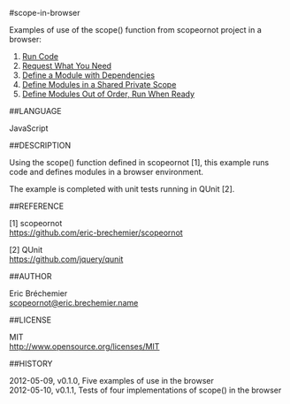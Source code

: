 #scope-in-browser

Examples of use of the scope() function from scopeornot project
in a browser:

1. [Run Code](example1.html)
2. [Request What You Need](example2.html)
3. [Define a Module with Dependencies](example3.html)
4. [Define Modules in a Shared Private Scope](example4.html)
5. [Define Modules Out of Order, Run When Ready](example5.html)

##LANGUAGE

  JavaScript

##DESCRIPTION

  Using the scope() function defined in scopeornot [1], this example runs
  code and defines modules in a browser environment.

  The example is completed with unit tests running in QUnit [2].

##REFERENCE

  [1] scopeornot  
  https://github.com/eric-brechemier/scopeornot

  [2] QUnit  
  https://github.com/jquery/qunit

##AUTHOR

  Eric Bréchemier  
  <scopeornot@eric.brechemier.name>

##LICENSE

  MIT  
  http://www.opensource.org/licenses/MIT

##HISTORY

  2012-05-09, v0.1.0, Five examples of use in the browser  
  2012-05-10, v0.1.1, Tests of four implementations of scope() in the browser  

